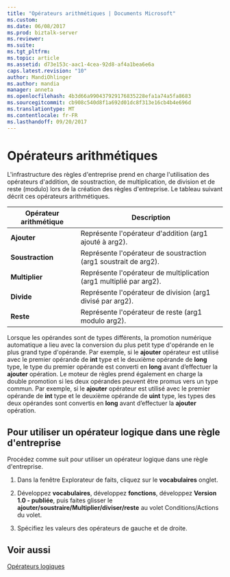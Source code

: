 ```yaml
---
title: "Opérateurs arithmétiques | Documents Microsoft"
ms.custom: 
ms.date: 06/08/2017
ms.prod: biztalk-server
ms.reviewer: 
ms.suite: 
ms.tgt_pltfrm: 
ms.topic: article
ms.assetid: d73e153c-aac1-4cea-92d8-af4a1bea6e6a
caps.latest.revision: "10"
author: MandiOhlinger
ms.author: mandia
manager: anneta
ms.openlocfilehash: 4b3d66a990437929176835228efa1a74a5fa8683
ms.sourcegitcommit: cb908c540d8f1a692d01dc8f313e16cb4b4e696d
ms.translationtype: MT
ms.contentlocale: fr-FR
ms.lasthandoff: 09/20/2017
---
```

# <a name="arithmetic-operators"></a>Opérateurs arithmétiques
L'infrastructure des règles d'entreprise prend en charge l'utilisation des opérateurs d'addition, de soustraction, de multiplication, de division et de reste (modulo) lors de la création des règles d'entreprise. Le tableau suivant décrit ces opérateurs arithmétiques.  
  
|Opérateur arithmétique| Description|  
|-------------------------|-----------------|  
|**Ajouter**|Représente l'opérateur d'addition (arg1 ajouté à arg2).|  
|**Soustraction**|Représente l'opérateur de soustraction (arg1 soustrait de arg2).|  
|**Multiplier**|Représente l'opérateur de multiplication (arg1 multiplié par arg2).|  
|**Divide**|Représente l'opérateur de division (arg1 divisé par arg2).|  
|**Reste**|Représente l'opérateur de reste (arg1 modulo arg2).|  
  
 Lorsque les opérandes sont de types différents, la promotion numérique automatique a lieu avec la conversion du plus petit type d'opérande en le plus grand type d'opérande. Par exemple, si le **ajouter** opérateur est utilisé avec le premier opérande de **int** type et le deuxième opérande de **long** type, le type du premier opérande est converti en **long** avant d’effectuer la **ajouter** opération. Le moteur de règles prend également en charge la double promotion si les deux opérandes peuvent être promus vers un type commun. Par exemple, si le **ajouter** opérateur est utilisé avec le premier opérande de **int** type et le deuxième opérande de **uint** type, les types des deux opérandes sont convertis en **long** avant d’effectuer la **ajouter** opération.  
  
## <a name="to-use-a-logical-operator-in-a-business-rule"></a>Pour utiliser un opérateur logique dans une règle d'entreprise  
 Procédez comme suit pour utiliser un opérateur logique dans une règle d'entreprise.  
  
1.  Dans la fenêtre Explorateur de faits, cliquez sur le **vocabulaires** onglet.  
  
2.  Développez **vocabulaires**, développez **fonctions**, développez **Version 1.0 - publiée**, puis faites glisser le **ajouter/soustraire/Multiplier/diviser/reste** au volet Conditions/Actions du volet.  
  
3.  Spécifiez les valeurs des opérateurs de gauche et de droite.  
  
## <a name="see-also"></a>Voir aussi  
 [Opérateurs logiques](../core/logical-operators.md)